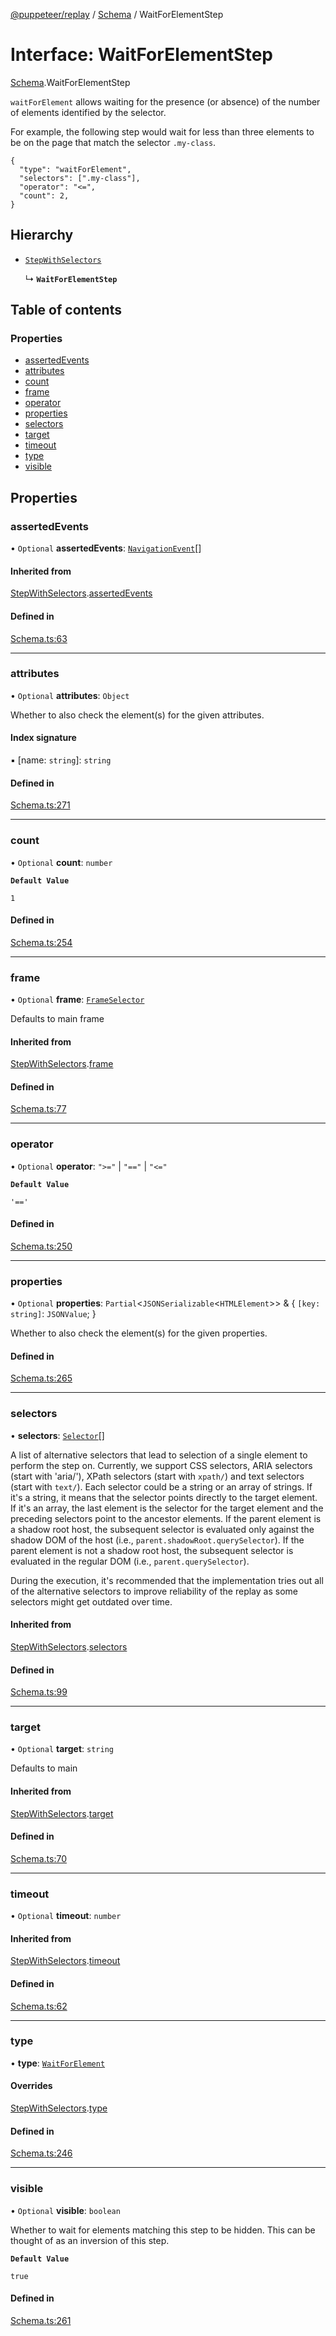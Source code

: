 [@puppeteer/replay](../README.md) / [Schema](../modules/Schema.md) / WaitForElementStep

# Interface: WaitForElementStep

[Schema](../modules/Schema.md).WaitForElementStep

`waitForElement` allows waiting for the presence (or absence) of the number
of elements identified by the selector.

For example, the following step would wait for less than three elements
to be on the page that match the selector `.my-class`.

```
{
  "type": "waitForElement",
  "selectors": [".my-class"],
  "operator": "<=",
  "count": 2,
}
```

## Hierarchy

- [`StepWithSelectors`](Schema.StepWithSelectors.md)

  ↳ **`WaitForElementStep`**

## Table of contents

### Properties

- [assertedEvents](Schema.WaitForElementStep.md#assertedevents)
- [attributes](Schema.WaitForElementStep.md#attributes)
- [count](Schema.WaitForElementStep.md#count)
- [frame](Schema.WaitForElementStep.md#frame)
- [operator](Schema.WaitForElementStep.md#operator)
- [properties](Schema.WaitForElementStep.md#properties)
- [selectors](Schema.WaitForElementStep.md#selectors)
- [target](Schema.WaitForElementStep.md#target)
- [timeout](Schema.WaitForElementStep.md#timeout)
- [type](Schema.WaitForElementStep.md#type)
- [visible](Schema.WaitForElementStep.md#visible)

## Properties

### assertedEvents

• `Optional` **assertedEvents**: [`NavigationEvent`](Schema.NavigationEvent.md)[]

#### Inherited from

[StepWithSelectors](Schema.StepWithSelectors.md).[assertedEvents](Schema.StepWithSelectors.md#assertedevents)

#### Defined in

[Schema.ts:63](https://github.com/puppeteer/replay/blob/main/src/Schema.ts#L63)

---

### attributes

• `Optional` **attributes**: `Object`

Whether to also check the element(s) for the given attributes.

#### Index signature

▪ [name: `string`]: `string`

#### Defined in

[Schema.ts:271](https://github.com/puppeteer/replay/blob/main/src/Schema.ts#L271)

---

### count

• `Optional` **count**: `number`

**`Default Value`**

`1`

#### Defined in

[Schema.ts:254](https://github.com/puppeteer/replay/blob/main/src/Schema.ts#L254)

---

### frame

• `Optional` **frame**: [`FrameSelector`](../modules/Schema.md#frameselector)

Defaults to main frame

#### Inherited from

[StepWithSelectors](Schema.StepWithSelectors.md).[frame](Schema.StepWithSelectors.md#frame)

#### Defined in

[Schema.ts:77](https://github.com/puppeteer/replay/blob/main/src/Schema.ts#L77)

---

### operator

• `Optional` **operator**: `">="` \| `"=="` \| `"<="`

**`Default Value`**

`'=='`

#### Defined in

[Schema.ts:250](https://github.com/puppeteer/replay/blob/main/src/Schema.ts#L250)

---

### properties

• `Optional` **properties**: `Partial`<`JSONSerializable`<`HTMLElement`\>\> & { `[key: string]`: `JSONValue`; }

Whether to also check the element(s) for the given properties.

#### Defined in

[Schema.ts:265](https://github.com/puppeteer/replay/blob/main/src/Schema.ts#L265)

---

### selectors

• **selectors**: [`Selector`](../modules/Schema.md#selector)[]

A list of alternative selectors that lead to selection of a single element
to perform the step on. Currently, we support CSS selectors, ARIA selectors
(start with 'aria/'), XPath selectors (start with `xpath/`) and text
selectors (start with `text/`). Each selector could be a string or an array
of strings. If it's a string, it means that the selector points directly to
the target element. If it's an array, the last element is the selector for
the target element and the preceding selectors point to the ancestor
elements. If the parent element is a shadow root host, the subsequent
selector is evaluated only against the shadow DOM of the host (i.e.,
`parent.shadowRoot.querySelector`). If the parent element is not a shadow
root host, the subsequent selector is evaluated in the regular DOM (i.e.,
`parent.querySelector`).

During the execution, it's recommended that the implementation tries out
all of the alternative selectors to improve reliability of the replay as
some selectors might get outdated over time.

#### Inherited from

[StepWithSelectors](Schema.StepWithSelectors.md).[selectors](Schema.StepWithSelectors.md#selectors)

#### Defined in

[Schema.ts:99](https://github.com/puppeteer/replay/blob/main/src/Schema.ts#L99)

---

### target

• `Optional` **target**: `string`

Defaults to main

#### Inherited from

[StepWithSelectors](Schema.StepWithSelectors.md).[target](Schema.StepWithSelectors.md#target)

#### Defined in

[Schema.ts:70](https://github.com/puppeteer/replay/blob/main/src/Schema.ts#L70)

---

### timeout

• `Optional` **timeout**: `number`

#### Inherited from

[StepWithSelectors](Schema.StepWithSelectors.md).[timeout](Schema.StepWithSelectors.md#timeout)

#### Defined in

[Schema.ts:62](https://github.com/puppeteer/replay/blob/main/src/Schema.ts#L62)

---

### type

• **type**: [`WaitForElement`](../enums/Schema.StepType.md#waitforelement)

#### Overrides

[StepWithSelectors](Schema.StepWithSelectors.md).[type](Schema.StepWithSelectors.md#type)

#### Defined in

[Schema.ts:246](https://github.com/puppeteer/replay/blob/main/src/Schema.ts#L246)

---

### visible

• `Optional` **visible**: `boolean`

Whether to wait for elements matching this step to be hidden. This can be
thought of as an inversion of this step.

**`Default Value`**

`true`

#### Defined in

[Schema.ts:261](https://github.com/puppeteer/replay/blob/main/src/Schema.ts#L261)
